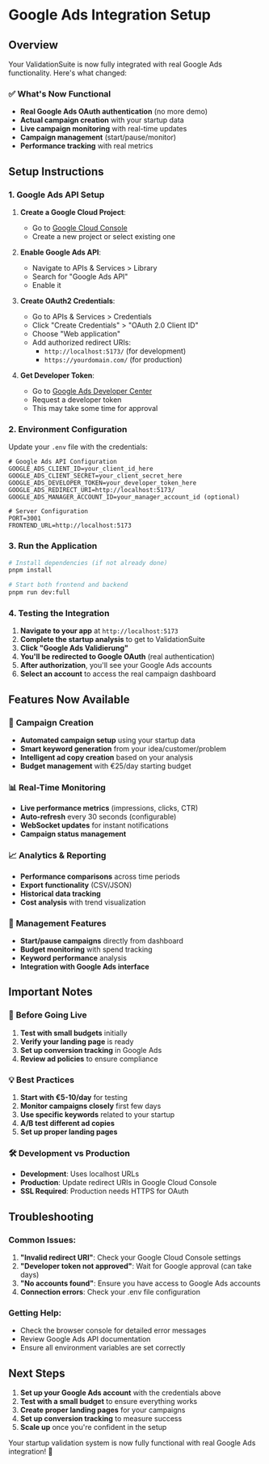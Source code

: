 # Google Ads Integration Setup

## Overview
Your ValidationSuite is now fully integrated with real Google Ads functionality. Here's what changed:

### ✅ **What's Now Functional**
- **Real Google Ads OAuth authentication** (no more demo)
- **Actual campaign creation** with your startup data
- **Live campaign monitoring** with real-time updates
- **Campaign management** (start/pause/monitor)
- **Performance tracking** with real metrics

## Setup Instructions

### 1. **Google Ads API Setup**

1. **Create a Google Cloud Project**:
   - Go to [Google Cloud Console](https://console.cloud.google.com/)
   - Create a new project or select existing one

2. **Enable Google Ads API**:
   - Navigate to APIs & Services > Library
   - Search for "Google Ads API"
   - Enable it

3. **Create OAuth2 Credentials**:
   - Go to APIs & Services > Credentials
   - Click "Create Credentials" > "OAuth 2.0 Client ID"
   - Choose "Web application"
   - Add authorized redirect URIs:
     - `http://localhost:5173/` (for development)
     - `https://yourdomain.com/` (for production)

4. **Get Developer Token**:
   - Go to [Google Ads Developer Center](https://developers.google.com/google-ads/api/docs/first-call/dev-token)
   - Request a developer token
   - This may take some time for approval

### 2. **Environment Configuration**

Update your `.env` file with the credentials:

```env
# Google Ads API Configuration
GOOGLE_ADS_CLIENT_ID=your_client_id_here
GOOGLE_ADS_CLIENT_SECRET=your_client_secret_here
GOOGLE_ADS_DEVELOPER_TOKEN=your_developer_token_here
GOOGLE_ADS_REDIRECT_URI=http://localhost:5173/
GOOGLE_ADS_MANAGER_ACCOUNT_ID=your_manager_account_id (optional)

# Server Configuration
PORT=3001
FRONTEND_URL=http://localhost:5173
```

### 3. **Run the Application**

```bash
# Install dependencies (if not already done)
pnpm install

# Start both frontend and backend
pnpm run dev:full
```

### 4. **Testing the Integration**

1. **Navigate to your app** at `http://localhost:5173`
2. **Complete the startup analysis** to get to ValidationSuite
3. **Click "Google Ads Validierung"** 
4. **You'll be redirected to Google OAuth** (real authentication)
5. **After authorization**, you'll see your Google Ads accounts
6. **Select an account** to access the real campaign dashboard

## Features Now Available

### 🎯 **Campaign Creation**
- **Automated campaign setup** using your startup data
- **Smart keyword generation** from your idea/customer/problem
- **Intelligent ad copy creation** based on your analysis
- **Budget management** with €25/day starting budget

### 📊 **Real-Time Monitoring**
- **Live performance metrics** (impressions, clicks, CTR)
- **Auto-refresh** every 30 seconds (configurable)
- **WebSocket updates** for instant notifications
- **Campaign status management**

### 📈 **Analytics & Reporting**
- **Performance comparisons** across time periods
- **Export functionality** (CSV/JSON)
- **Historical data tracking**
- **Cost analysis** with trend visualization

### 🔧 **Management Features**
- **Start/pause campaigns** directly from dashboard
- **Budget monitoring** with spend tracking
- **Keyword performance** analysis
- **Integration with Google Ads interface**

## Important Notes

### 🚨 **Before Going Live**
1. **Test with small budgets** initially
2. **Verify your landing page** is ready
3. **Set up conversion tracking** in Google Ads
4. **Review ad policies** to ensure compliance

### 💡 **Best Practices**
1. **Start with €5-10/day** for testing
2. **Monitor campaigns closely** first few days
3. **Use specific keywords** related to your startup
4. **A/B test different ad copies**
5. **Set up proper landing pages**

### 🛠️ **Development vs Production**
- **Development**: Uses localhost URLs
- **Production**: Update redirect URIs in Google Cloud Console
- **SSL Required**: Production needs HTTPS for OAuth

## Troubleshooting

### Common Issues:
1. **"Invalid redirect URI"**: Check your Google Cloud Console settings
2. **"Developer token not approved"**: Wait for Google approval (can take days)
3. **"No accounts found"**: Ensure you have access to Google Ads accounts
4. **Connection errors**: Check your .env file configuration

### Getting Help:
- Check the browser console for detailed error messages
- Review Google Ads API documentation
- Ensure all environment variables are set correctly

## Next Steps

1. **Set up your Google Ads account** with the credentials above
2. **Test with a small budget** to ensure everything works
3. **Create proper landing pages** for your campaigns
4. **Set up conversion tracking** to measure success
5. **Scale up** once you're confident in the setup

Your startup validation system is now fully functional with real Google Ads integration! 🚀